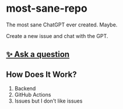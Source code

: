 # most-sane-repo

The most sane ChatGPT ever created. Maybe.

Create a new issue and chat with the GPT.

## [✨ Ask a question](https://github.com/AWeirdScratcher/most-sane-repo/issues/new?title=ChatGPT&body=Write+something+here)

## How Does It Work?

1. Backend
2. GitHub Actions
3. Issues but I don't like issues

